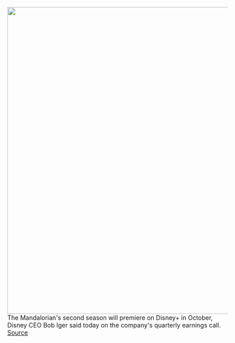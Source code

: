 <img src='https://cdn.vox-cdn.com/thumbor/QqQg01XZ7PR3iY0UZPVkaagEZEA=/0x0:1280x868/1200x800/filters:focal(771x158:975x362)/cdn.vox-cdn.com/uploads/chorus_image/image/66251415/The_Mandalorian.0.jpg' width='700px' /><br/>
The Mandalorian's second season will premiere on Disney+ in October, Disney CEO Bob Iger said today on the company's quarterly earnings call.
<a href='https://www.theverge.com/2020/2/4/21123262/mandalorian-season-2-october-disney-plus-star-wars'> Source <a/>